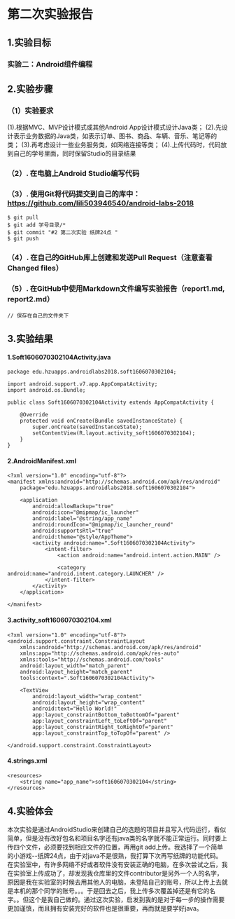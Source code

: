 # 第二次实验报告  

## 1.实验目标
### 实验二：Android组件编程

## 2.实验步骤

### （1）实验要求
(1).根据MVC、MVP设计模式或其他Android App设计模式设计Java类；
(2).先设计表示业务数据的Java类，如表示订单、图书、商品、车辆、音乐、笔记等的类；
(3).再考虑设计一些业务服务类，如网络连接等类；
(4).上传代码时，代码放到自己的学号里面，同时保留Studio的目录结果

### （2）. 在电脑上Android Studio编写代码  

### （3）. 使用Git将代码提交到自己的库中：https://github.com/lili503946540/android-labs-2018   
```  
$ git pull
$ git add 学号目录/*
$ git commit "#2 第二次实验 纸牌24点 "
$ git push
```  

### （4）. 在自己的GitHub库上创建和发送Pull Request（注意查看Changed files）  

### （5）. 在GitHub中使用Markdown文件编写实验报告（report1.md, report2.md）  
```  
// 保存在自己的文件夹下
```  

## 3.实验结果

#### 1.Soft1606070302104Activity.java
```
package edu.hzuapps.androidlabs2018.soft1606070302104;

import android.support.v7.app.AppCompatActivity;
import android.os.Bundle;

public class Soft1606070302104Activity extends AppCompatActivity {

    @Override
    protected void onCreate(Bundle savedInstanceState) {
        super.onCreate(savedInstanceState);
        setContentView(R.layout.activity_soft1606070302104);
    }
}
```
#### 2.AndroidManifest.xml
```
<?xml version="1.0" encoding="utf-8"?>
<manifest xmlns:android="http://schemas.android.com/apk/res/android"
    package="edu.hzuapps.androidlabs2018.soft1606070302104">

    <application
        android:allowBackup="true"
        android:icon="@mipmap/ic_launcher"
        android:label="@string/app_name"
        android:roundIcon="@mipmap/ic_launcher_round"
        android:supportsRtl="true"
        android:theme="@style/AppTheme">
        <activity android:name=".Soft1606070302104Activity">
            <intent-filter>
                <action android:name="android.intent.action.MAIN" />

                <category android:name="android.intent.category.LAUNCHER" />
            </intent-filter>
        </activity>
    </application>

</manifest>
```
#### 3.activity_soft1606070302104.xml
```
<?xml version="1.0" encoding="utf-8"?>
<android.support.constraint.ConstraintLayout 
    xmlns:android="http://schemas.android.com/apk/res/android"  
    xmlns:app="http://schemas.android.com/apk/res-auto"
    xmlns:tools="http://schemas.android.com/tools"
    android:layout_width="match_parent"
    android:layout_height="match_parent"
    tools:context=".Soft1606070302104Activity">

    <TextView
        android:layout_width="wrap_content"
        android:layout_height="wrap_content"
        android:text="Hello World!"
        app:layout_constraintBottom_toBottomOf="parent"
        app:layout_constraintLeft_toLeftOf="parent"
        app:layout_constraintRight_toRightOf="parent"
        app:layout_constraintTop_toTopOf="parent" />

</android.support.constraint.ConstraintLayout>
```
#### 4.strings.xml
```
<resources>
    <string name="app_name">soft1606070302104</string>
</resources>
```
## 4.实验体会
本次实验是通过AndroidStudio来创建自己的选题的项目并且写入代码运行，看似简单，但是没有改好包名和项目名字还有java类的名字就不能正常运行。同时要上传四个文件，必须要找到相应文件的位置，再用git add上传。我选择了一个简单的小游戏--纸牌24点，由于对java不是很熟，我打算下次再写纸牌的功能代码。在实验室中，有许多网络不好或者软件没有安装正确的电脑，在多次尝试之后，我在实验室上传成功了，却发现我仓库里的文件contributor是另外一个人的名字，原因是我在实验室的时候去用其他人的电脑，未登陆自己的账号，所以上传上去就是本机的那个同学的账号。。。于是回去之后，我上传多次覆盖掉还是有它的名字。。但这个是我自己做的。通过这次实验，启发到我的是对于每一步的操作需要更加谨慎，而且拥有安装完好的软件也是很重要，再而就是要学好java。
